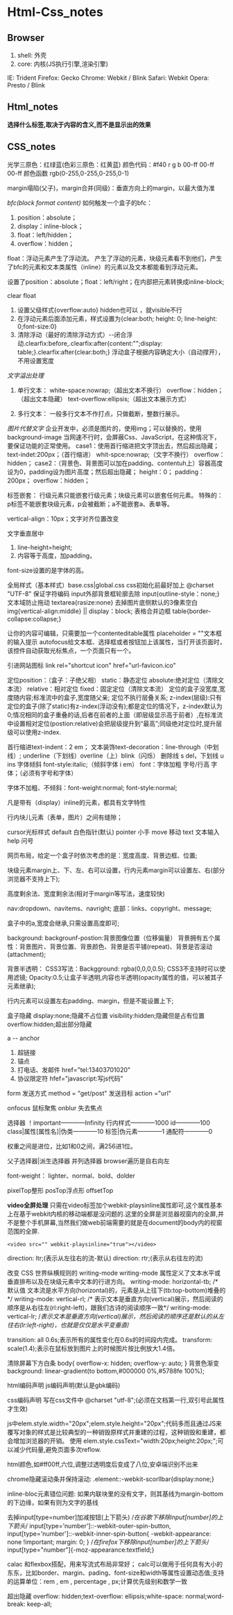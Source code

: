 # Html-Css_notes

## Browser

1. shell: 外壳
2. core: 内核(JS执行引擎,渲染引擎)

IE: Trident
Firefox: Gecko
Chrome: Webkit / Blink
Safari: Webkit
Opera: Presto / Blink

## Html_notes

**选择什么标签,取决于内容的含义,而不是显示出的效果**

## CSS_notes

光学三原色：红绿蓝(色彩三原色：红黄蓝)
颜色代码：#f40
r       g       b
00-ff	00-ff	00-ff
颜色函数  rgb(0-255,0-255,0-255,0-1)

margin塌陷(父子)，margin合并(同级)：垂直方向上的margin，以最大值为准

*bfc(block format content)*
如何触发一个盒子的bfc：
1. position：absolute；
2. display：inline-block；
3. float：left/hidden；
4. overflow：hidden；

float：浮动元素产生了浮动流。
产生了浮动的元素，块级元素看不到他们，产生了bfc的元素和文本类属性（inline）的元素以及文本都能看到浮动元素。

设置了position：absolute；float：left/right；在内部把元素转换成inline-block;

clear float

1. 设置父级样式{overflow:auto} hidden也可以 ，就visible不行
2. 在浮动元素后面添加元素，样式设置为{clear:both; height: 0; line-height: 0;font-size:0}
3. 清除浮动（最好的清除浮动方式）--闭合浮动.clearfix:before,.clearfix:after{content:"";display: table;}.clearfix:after{clear:both;}
浮动盒子根据内容确定大小（自动撑开），不用设置宽度

*文字溢出处理*
1. 单行文本：
white-space:nowrap;（超出文本不换行）
overflow：hidden；（超出文本隐藏）
text-overflow:ellipsis;（超出文本展示方式）

2. 多行文本：
一般多行文本不作打点，只做截断，整数行展示。

*图片代替文字*
企业开发中，必须是图片的，使用img；可以替换的，使用background-image
当网速不行时，会屏蔽Css、JavaScript，在这种情况下，要保证功能的正常使用。
case1：使用首行缩进把文字顶出去，然后超出隐藏；
text-indet:200px；（首行缩进）
whit-spce:nowrap;（文字不换行）
overflow：hidden；
case2：（背景色、背景图可以加在padding、contentuh上）容器高度设为0，padding设为图片高度；然后超出隐藏；
height：0；
padding：200px；
overflow：hidden；

标签嵌套：
行级元素只能嵌套行级元素；块级元素可以嵌套任何元素。
特殊的：p标签不能嵌套块级元素，p会被截断；a不能嵌套a、表单等。

vertical-align：10px；文字对齐位置改变

文字垂直居中
1. line-height=height;
2. 内容等于高度，加padding，

font-size设置的是字体的高。

全局样式（基本样式）base.css|global.css
css初始化前最好加上 @charset "UTF-8" 保证字符编码
input外部背景框轮廓去除 input{outline-style：none;}
文本域防止拖动 textarea{rasize:none}
去掉图片底侧默认的3像素空白 img{vertical-align:middle} || display：block;
表格合并边框 table{border-collapse:collapse;}

让你的内容可编辑，只需要加一个contenteditable属性 
placeholder = ""文本框的输入提示
autofocus给文本框、选择框或者按钮加上该属性，当打开该页面时，该控件自动获取光标焦点，一个页面只有一个。

引进网站图标 link rel="shortcut icon" href="url-favicon.ico"

定位position：（盒子：子绝父相）
static：静态定位
absolute:绝对定位（清除文本流）
relative：相对定位
fixed：固定定位（清除文本流）
定位的盒子没宽度,宽度随内容;标准流中的盒子,宽度随父亲;
定位不执行层叠关系;
z-index(层级):只有定位的盒子(除了static)有z-index(浮动没有);都是定位的情况下，z-index默认为0;情况相同的盒子重叠的话,后者在前者的上面（即层级显示高于前者）,在标准流中设置相对定位(postion:relative)会把层级提升到“最高”;同级绝对定位时,提升层级可以使用z-index.

首行缩进text-indent：2 em；
文本装饰text-decoration：line-through（中划线）; underline（下划线）overline（上）blink（闪烁）
删除线 s del，下划线 u ins
字体倾斜 font-style:italic;（倾斜字体 i em）
font：字体加粗 字号/行高 字体；（必须有字号和字体）

字体不加粗、不倾斜：font-weight:normal; font-style:normal;

凡是带有（display）inline的元素，都具有文字特性

行内块儿元素（表单，图片）之间有缝隙；

cursor光标样式
default 白色指针(默认)
pointer 小手
move 移动
text 文本输入
help 问号

网页布局，给定一个盒子时依次考虑的是：宽度高度、背景边框、位置;

块级元素margin上、下、左、右可以设置，行内元素margin可以设置左、右(部分浏览器不支持上下);

高度剩余法、宽度剩余法(相对于margin等写法，速度较快)

nav:dropdown、navitems、navright;
底部：links、copyright、message;

盒子中的a,宽度会继承,只需设置高度即可;

background:
backgrounf-postion:背景图像位置（位移偏量）
背景拥有五个属性：背景图片、背景位置、背景颜色、背景是否平铺(repeat)、背景是否滚动(attachment);

背景半透明：
CSS3写法：Backgground: rgba(0,0,0,0.5);
CSS3不支持时可以使用滤镜;
Opacity:0.5;让盒子半透明,内容也半透明(opacity属性的值，可以被其子元素继承);

行内元素可以设置左右padding、margin，但是不能设置上下;

盒子隐藏
display:none;隐藏不占位置
visibility:hidden;隐藏但是占有位置
overflow:hidden;超出部分隐藏

a -- anchor

1. 超链接
2. 锚点
3. 打电话、发邮件 href="tel:13403701020"
4. 协议限定符 hfef="javascript:写js代码"

form
发送方式 method = "get/post"
发送目标 action ="url"

onfocus 鼠标聚焦 onblur 失去焦点

选择器
    ！important————Infinity
    行内样式————1000
    id————100
    class|属性[属性名]|伪类————10
    标签|伪元素————1
    通配符————0

权重之间是进位，比如1和0之间，满256进1位。

父子选择器|派生选择器
并列选择器
browser遍历是自右向左

font-weight： lighter、normal、bold、dolder

pixelTop整形
posTop浮点形
offsetTop

**video全屏处理**
只需在video标签加个webkit-playsinline属性即可,这个属性基本上在基于webkit内核的移动端都是没问题的.这里的全屏是浏览器视窗内的全屏,并不是整个手机屏幕,当然我们做web前端需要的就是在document的body内的视窗范围的全屏.

    <video src="" webkit-playsinline="true"></video>
	
direction: ltr;(表示从左往右的流-默认)
direction: rtr;(表示从右往左的流)
	
改变 CSS 世界纵横规则的 writing-mode
writing-mode 属性定义了文本水平或垂直排布以及在块级元素中文本的行进方向。
writing-mode: horizontal-tb;    /* 默认值 文本流是水平方向(horizontal)的，元素是从上往下(tb:top-bottom)堆叠的*/
writing-mode: vertical-rl;      /* 表示文本是垂直方向(vertical)展示，然后阅读的顺序是从右往左(rl:right-left)，跟我们古诗的阅读顺序一致*/
writing-mode: vertical-lr;      /*表示文本是垂直方向(vertical)展示，然后阅读的顺序还是默认的从左往右(lr:left-right)，也就是仅仅是水平变垂直*/ 

transition: all 0.6s;表示所有的属性变化在0.6s的时间段内完成。
transform: scale(1.4);表示在鼠标放到图片上的时候图片按比例放大1.4倍。

清除屏幕下方白条
	body{
			overflow-x: hidden;
			overflow-y: auto;
		}
背景色渐变
background: linear-gradient(to bottom,#000000 0%,#5788fe 100%);

html编码声明
<meta http-equiv="Content-Type" content="text/html; charset=utf-8">
js编码声明(默认是gbk编码)
<script type="text/javascript" charset="utf-8" src=""></script>
css编码声明 写在css文件中
@charset "utf-8";(必须在文档第一行,双引号此属性才生效)

js中elem.style.width="20px";elem.style.height="20px";代码多而且通过JS来覆写对象的样式是比较典型的一种销毁原样式并重建的过程，这种销毁和重建，都会增加浏览器的开销。
使用 elem.style.cssText="width:20px;height:20px;";可以减少代码量,避免页面多次reflow.

html颜色,如#ff00ff,六位,调整过透明度后变成了八位,安卓端识别不出来

chrome隐藏滚动条并保持滚动: .element::-webkit-scorllbar{display:none;}

inline-bloc元素错位问题:
如果内联块里的没有文字，则其基线为margin-bottom的下边缘，如果有则为文字的基线

去掉input[type=number]加减按钮(上下箭头)
/*在谷歌下移除input[number]的上下箭头*/
input[type='number']::-webkit-outer-spin-button,
input[type='number']::-webkit-inner-spin-button{
    -webkit-appearance: none !important;
    margin: 0;
}
/*在firefox下移除input[number]的上下箭头*/
input[type="number"]{-moz-appearance:textfield;}

calac 和flexbox搭配，用来写流式布局非常好；
calc可以做用于任何具有大小的东东，比如border、margin、pading、font-size和width等属性设置动态值;支持的运算单位：rem , em , percentage , px;计算优先级别和数学一致


超出隐藏
overflow: hidden;text-overflow: ellipsis;white-space: normal;word-break: keep-all;

